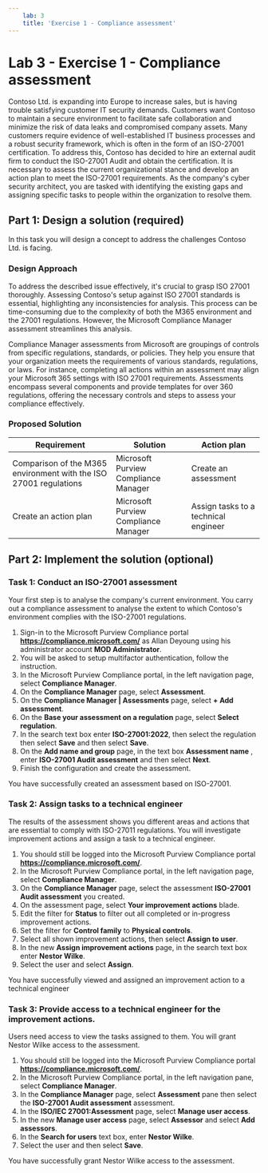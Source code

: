 ```yaml
---
    lab: 3
    title: 'Exercise 1 - Compliance assessment'
---
```


# Lab 3 - Exercise 1 - Compliance assessment

Contoso Ltd. is expanding into Europe to increase sales, but is having trouble satisfying customer IT security demands. Customers want Contoso to maintain a secure environment to facilitate safe collaboration and minimize the risk of data leaks and compromised company assets. Many customers require evidence of well-established IT business processes and a robust security framework, which is often in the form of an ISO-27001 certification. To address this, Contoso has decided to hire an external audit firm to conduct the ISO-27001 Audit and obtain the certification. It is necessary to assess the current organizational stance and develop an action plan to meet the ISO-27001 requirements. As the company's cyber security architect, you are tasked with identifying the existing gaps and assigning specific tasks to people within the organization to resolve them.

## Part 1: Design a solution (required)

In this task you will design a concept to address the challenges Contoso Ltd. is facing.

### Design Approach

To address the described issue effectively, it's crucial to grasp ISO 27001 thoroughly. Assessing Contoso's setup against ISO 27001 standards is essential, highlighting any inconsistencies for analysis. This process can be time-consuming due to the complexity of both the M365 environment and the 27001 regulations. However, the Microsoft Compliance Manager assessment streamlines this analysis.

Compliance Manager assessments from Microsoft are groupings of controls from specific regulations, standards, or policies. They help you ensure that your organization meets the requirements of various standards, regulations, or laws. For instance, completing all actions within an assessment may align your Microsoft 365 settings with ISO 27001 requirements. Assessments encompass several components and provide templates for over 360 regulations, offering the necessary controls and steps to assess your compliance effectively. 

### Proposed Solution

|Requirement|Solution|Action plan|
|----|----|----|
|Comparison of the M365 environment with the ISO 27001 regulations|Microsoft Purview Compliance Manager|Create an assessment|
|Create an action plan|Microsoft Purview Compliance Manager|Assign tasks to a technical engineer|

## Part 2: Implement the solution (optional)

### Task 1: Conduct an ISO-27001 assessment

Your first step is to analyse the company's current environment. You carry out a compliance assessment to analyse the extent to which Contoso's environment complies with the ISO-27001 regulations.

1. Sign-in to the Microsoft Purview Compliance portal **https://compliance.microsoft.com/** as Allan Deyoung using his administrator account **MOD Administrator**.
2. You will be asked to setup multifactor authentication, follow the instruction.
3. In the Microsoft Purview Compliance portal, in the left navigation page, select **Compliance Manager**.
4. On the **Compliance Manager** page, select **Assessment**.
5. On the **Compliance Manager \| Assessments** page, select **+ Add assessment**.
6. On the **Base your assessment on a regulation** page, select **Select regulation**.
7. In the search text box enter **ISO-27001:2022**, then select the regulation then select **Save** and then select **Save**.
8. On the **Add name and group** page, in the text box **Assessment name** , enter **ISO-27001 Audit assessment** and then select **Next**.
9. Finish the configuration and create the assessment.

You have successfully created an assessment based on ISO-27001.

### Task 2: Assign tasks to a technical engineer

The results of the assessment shows you different areas and actions that are essential to comply with ISO-27011 regulations. You will investigate improvement actions and assign a task to a technical engineer.

1. You should still be logged into the Microsoft Purview Compliance portal **https://compliance.microsoft.com/**.
2. In the Microsoft Purview Compliance portal, in the left navigation page, select **Compliance Manager**.
3. On the **Compliance Manager** page, select the assessment **ISO-27001 Audit assessment** you created.
4. On the assessment page, select **Your improvement actions** blade.
5. Edit the filter for **Status** to filter out all completed or in-progress improvement actions.
6. Set the filter for **Control family** to **Physical controls**.
7. Select all shown improvement actions, then select **Assign to user**.
8. In the new **Assign improvement actions** page, in the search text box enter **Nestor Wilke**.
9.  Select the user and select **Assign**.

You have successfully viewed and assigned an improvement action to a technical engineer

### Task 3: Provide access to a technical engineer for the improvement actions.

Users need access to view the tasks assigned to them. You will grant Nestor Wilke access to the assessment.

1. You should still be logged into the Microsoft Purview Compliance portal **https://compliance.microsoft.com/**.
2. In the Microsoft Purview Compliance portal, in the left navigation pane, select **Compliance Manager**.
3. In the **Compliance Manager** page, select **Assessment** pane then select the **ISO-27001 Audit assessment** assessment.
4. In the **ISO/IEC 27001:Assessment** page, select **Manage user access**.
5. In the new **Manage user access** page, select **Assessor** and select **Add assessors**.
6. In the **Search for users** text box, enter **Nestor Wilke**.
7. Select the user and then select **Save**.

You have successfully grant Nestor Wilke access to the assessment.
